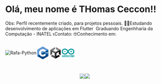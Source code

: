 # Olá, meu nome é THomas Ceccon!! 
Obs: Perfil recentemente criado, para projetos pessoais. 👨‍💻Estudando desenvolvimento de aplicações em Flutter  Graduando Engenhharia da Computação - INATEL 📞Contato:
🤓Conhecimento em:<div style="display: inline_block"><br><img align="center" alt="Rafa-Python" height="40" width="40" src="https://cdn.jsdelivr.net/gh/devicons/devicon/icons/flutter/flutter-plain.svg"><img align="center" alt="Rafa-Csharp" height="40" width="40"
src="https://raw.githubusercontent.com/devicons/devicon/master/icons/cplusplus/cplusplus-original.svg"/><img align="center" alt="Rafa-Csharp" height="40" width="40" src="https://raw.githubusercontent.com/devicons/devicon/master/icons/unity/unity-original.svg" /><img align="center" alt="Rafa-Csharp" height="40" width="40" src="https://raw.githubusercontent.com/devicons/devicon/master/icons/arduino/arduino-original-wordmark.svg" /></div> 
##
<div align="center"><a href="https://github.com/ThomasCeccon"><img height="130em" src="https://github-readme-stats.vercel.app/api?username=DevTiagold&show_icons=true&theme=blue-green&include_all_commits=true&count_private=true"/><img height="130em" src="https://github-readme-stats.vercel.app/api/top-langs/?username=DevTiagold&layout=compact&langs_count=7&theme=blue-green"/></div>
  
##
